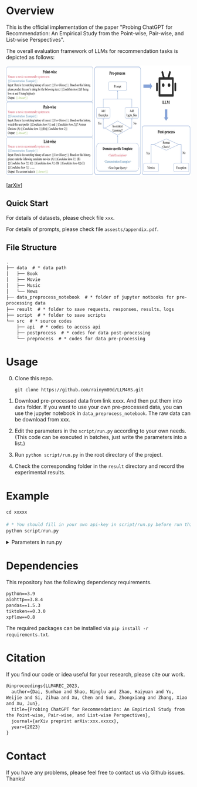 # Overview

This is the official implementation of the paper "Probing ChatGPT for Recommendation: An Empirical Study from the Point-wise, Pair-wise, and List-wise Perspectives".

The overall evaluation framework of LLMs for recommendation tasks is depicted as follows:

<p float="left">
  <img src="./assets/framework.jpg" height="300"/> 
</p>

[[arXiv](https://arxiv.org/pdf/error.pdf)] 

## Quick Start

For details of datasets, please check file `xxx`.

For details of prompts, please check file `assests/appendix.pdf`.

## File Structure

```shell
.
├── data  # * data path
│   ├── Book
│   ├── Movie
│   ├── Music
│   └── News
├── data_preprocess_notebook  # * folder of jupyter notbooks for pre-processing data
├── result  # * folder to save requests、responses、results、logs
├── script  # * folder to save scripts
└── src  # * source codes
    ├── api  # * codes to access api
    ├── postprocess  # * codes for data post-processing
    └── preprocess  # * codes for data pre-processing
```


# Usage

0. Clone this repo.

    ```
    git clone https://github.com/rainym00d/LLM4RS.git
    ```

1. Download pre-processed data from link xxxx. And then put them into `data` folder. If you want to use your own pre-processed data, you can use the jupyter notebook in `data_preprocess_notebook`. The raw data can be download from xxx.

2. Edit the parameters in the `script/run.py` according to your own needs. (This code can be executed in batches, just write the parameters into a list.)

3. Run `python script/run.py` in the root directory of the project.

4. Check the corresponding folder in the `result` directory and record the experimental results.

# Example

```python
cd xxxxx

# * You should fill in your own api-key in script/run.py before run this command.
python script/run.py 
```


<details>
<summary>Parameters in run.py</summary>

```yaml
- model

    - The model name of LLM.

    - Default: "text-davinci-003"

    - Option: ["text-davinci-002", "text-davinci-003", "gpt-3.5-turbo"]

- domain

    - The domain name.

    - Default: "Movie"

    - Option: ["Movie", "Book", "Music", "News"]

- task

    - The task name.

    - Default: "list"

    - Option: ["point", "pair", "list"]

- no_instruction

    - Use instruction or not.

    - Default: False

    - Option: [True, False]

- example_num

    - The number of example given to model.

    - Default: 1

    - Option: [1, 2, 3, 4, 5]

- begin_index

    - The begin index of data.

    - Default: 5

    - Option: the integer bigger than 4 but less than the size of data

- end_index

    - The end index of data.

    - Default: 505

    - Option: the integer bigger than `begin_index` but less than the size of data

- api_key

    - The api-key of openai which depends on your own openai account.

- max_requests_per_minute

    - Max request number per mins.

    - Default: 2000

    - Option: The max value depends on your own openai account.

- max_tokens_per_minute

    - Max token number per mins.

    - Default: 10000

    - Option: The max value depends on your own openai account.

- max_attempts

    - Max attempts per request.

    - Default: 10

- proxy

    - The proxy of your own.

    - Default: None

```
</details>

# Dependencies

This repository has the following dependency requirements.

```
python==3.9
aiohttp==3.8.4
pandas==1.5.3
tiktoken==0.3.0
xpflow==0.8
```

The required packages can be installed via `pip install -r requirements.txt`.


# Citation
If you find our code or idea useful for your research, please cite our work.

```
@inproceedings{LLM4REC_2023,
  author={Dai, Sunhao and Shao, Ninglu and Zhao, Haiyuan and Yu, Weijie and Si, Zihua and Xu, Chen and Sun, Zhongxiang and Zhang, Xiao and Xu, Jun},
  title={Probing ChatGPT for Recommendation: An Empirical Study from the Point-wise, Pair-wise, and List-wise Perspectives},
  journal={arXiv preprint arXiv:xxx.xxxxx},
  year={2023}
}
```

# Contact

If you have any problems, please feel free to contact us via Github issues. Thanks!
